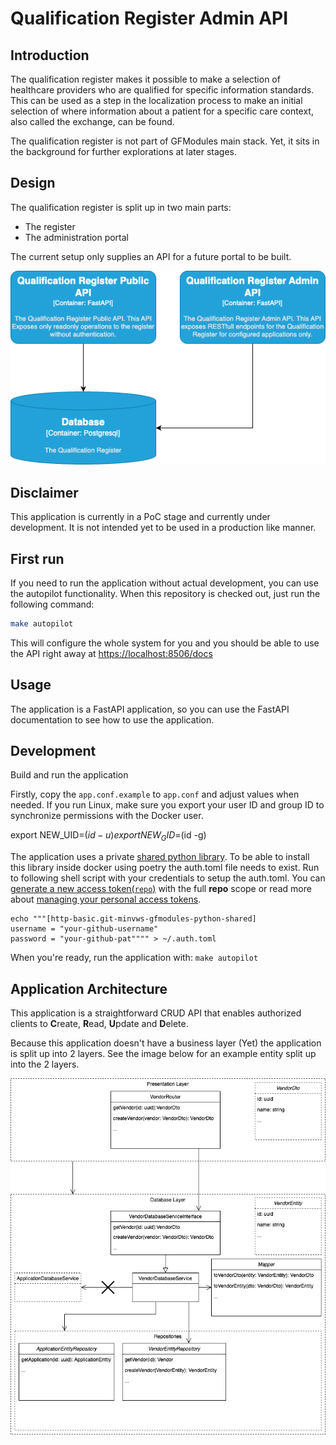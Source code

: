 # Qualification Register Admin API

## Introduction

The qualification register makes it possible to make a selection of healthcare providers
who are qualified for specific information standards. This can be used as a step in the
localization process to make an initial selection of where information about a patient
for a specific care context, also called the exchange, can be found.

The qualification register is not part of GFModules main stack. Yet, it sits
in the background for further explorations at later stages.

## Design

The qualification register is split up in two main parts:

- The register
- The administration portal

The current setup only supplies an API for a future portal to be built.

![alt text](assets/qualification-setup.png "Title")

## Disclaimer

This application is currently in a PoC stage and currently under development.
It is not intended yet to be used in a production like manner.

## First run

If you need to run the application without actual development, you can use the autopilot functionality. When this
repository is checked out, just run the following command:

```bash
make autopilot
```

This will configure the whole system for you and you should be able to use the API right away at <https://localhost:8506/docs>

## Usage

The application is a FastAPI application, so you can use the FastAPI documentation to see how to use the application.

## Development

Build and run the application

Firstly, copy the `app.conf.example` to `app.conf` and adjust values when needed.
If you run Linux, make sure you export your user ID and group ID to synchronize permissions with the Docker user.

export NEW_UID=$(id -u)
export NEW_GID=$(id -g)

The application uses a private [shared python library](https://github.com/minvws/gfmodules-python-shared). To be able to install this library inside docker using
poetry the auth.toml file needs to exist. Run to following shell script with your credentials to setup the auth.toml.
You can [generate a new access token(`repo`)](https://github.com/settings/tokens/new?scopes=repo&description=Repo+token) with the full **repo** scope or read more about
[managing your personal access tokens](https://docs.github.com/en/github/authenticating-to-github/creating-a-personal-access-token).

```
echo """[http-basic.git-minvws-gfmodules-python-shared]
username = "your-github-username"
password = "your-github-pat"""" > ~/.auth.toml
```

When you're ready, run the application with: `make autopilot`

## Application Architecture

This application is a straightforward CRUD API that enables authorized clients to
**C**reate, **R**ead, **U**pdate and **D**elete. <!-- codespell:ignore -->

Because this application doesn't have a business layer (Yet) the application is split up into 2 layers. See the image
below for an example entity split up into the 2 layers.

![ApplicationLayers](docs/ApplicationLayers.png "Application Layers")
